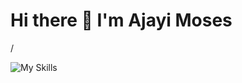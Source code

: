 # Hi there 👋 I'm Ajayi Moses


/

![My Skills](https://skillicons.dev/icons?i=js,tailwind,react,next,git,github)
